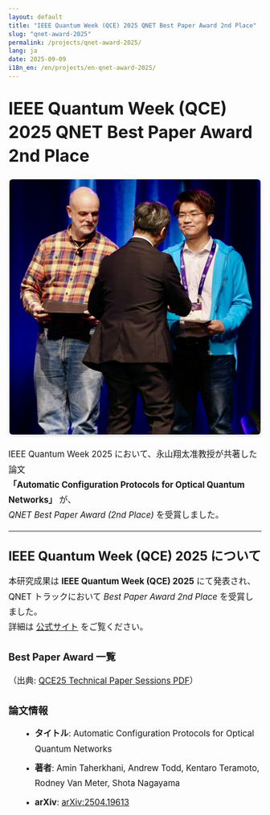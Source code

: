 ```yaml
---
layout: default
title: "IEEE Quantum Week (QCE) 2025 QNET Best Paper Award 2nd Place"
slug: "qnet-award-2025"
permalink: /projects/qnet-award-2025/
lang: ja
date: 2025-09-09
i18n_en: /en/projects/en-qnet-award-2025/
---
```


<style>
  .news-article {
    max-width: 800px;
    margin: 0 auto;
    line-height: 1.8;
    font-size: 1.05rem;
  }
  .news-article h1, 
  .news-article h2, 
  .news-article h3 {
    margin-top: 2rem;
    margin-bottom: 1rem;
    line-height: 1.4;
  }
  .news-article blockquote {
    border-left: 4px solid #007acc;
    padding-left: 1rem;
    margin: 1.5rem 0;
    color: #444;
    background: #f9f9f9;
    border-radius: 4px;
  }
  .news-article img {
    display: block;
    margin: 1.5rem auto;
    border-radius: 8px;
    box-shadow: 0 2px 6px rgba(0,0,0,.15);
    max-width: 100%;
    height: auto;
  }
  .news-article ul {
    margin: 1rem 0 1rem 1.5rem;
  }
  .news-article li {
    margin-bottom: .5rem;
  }
</style>

<div class="news-article">

# IEEE Quantum Week (QCE) 2025 QNET Best Paper Award 2nd Place

<p align="center">
  <img src="/assets/img/news/award-2ndplace.jpg" alt="受賞写真" style="max-width: 500px; height: auto; border-radius: 6px; box-shadow: 0 2px 6px rgba(0,0,0,.15);" />
</p>

IEEE Quantum Week 2025 において、永山翔太准教授が共著した論文  
**「Automatic Configuration Protocols for Optical Quantum Networks」** が、  
*QNET Best Paper Award (2nd Place)* を受賞しました。

---

## IEEE Quantum Week (QCE) 2025 について

本研究成果は **IEEE Quantum Week (QCE) 2025** にて発表され、  
QNET トラックにおいて *Best Paper Award 2nd Place* を受賞しました。  
詳細は [公式サイト](https://qce.quantum.ieee.org/2025/) をご覧ください。

### Best Paper Award 一覧
（出典: [QCE25 Technical Paper Sessions PDF](https://qce.quantum.ieee.org/2025/wp-content/uploads/sites/12/2025/09/QCE25-Technical-Paper-Sessions.pdf)）

### 論文情報
- **タイトル**: Automatic Configuration Protocols for Optical Quantum Networks  
- **著者**: Amin Taherkhani, Andrew Todd, Kentaro Teramoto, Rodney Van Meter, Shota Nagayama  
- **arXiv**: [arXiv:2504.19613](https://arxiv.org/abs/2504.19613)
</div>